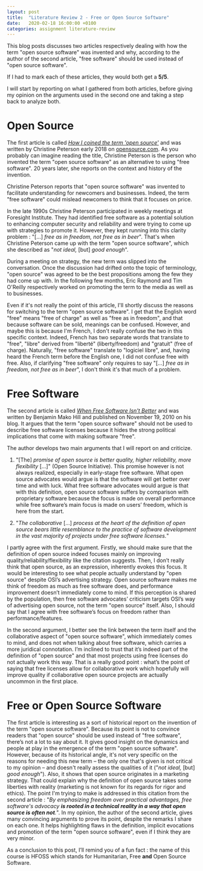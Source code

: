 ```yaml
---
layout: post
title:  "Literature Review 2 - Free or Open Source Software"
date:   2020-02-18 16:00:00 +0100
categories: assignment literature-review
---
```


This blog posts discusses two articles respectively dealing with how the term "open source software" was invented and why, according to the author of the second article, "free software" should be used instead of "open source software".

If I had to mark each of these articles, they would both get a **5/5**.

I will start by reporting on what I gathered from both articles, before giving my opinion on the arguments used in the second one and taking a step back to analyze both.

# Open Source

The first article is called [*How I coined the term 'open source'*][coin-open-source] and was written by Christine Peterson early 2018 on [opensource.com](https://opensource.com).
As you probably can imagine reading the title, Christine Peterson is the person who invented the term "open source software" as an alternative to using "free software".
20 years later, she reports on the context and history of the invention.

Christine Peterson reports that "open source software" was invented to facilitate understanding for newcomers and businesses.
Indeed, the term "free software" could mislead newcomers to think that it focuses on price.

In the late 1990s Christine Peterson participated in weekly meetings at Foresight Institute.
They had identified free software as a potential solution to enhancing computer security and reliability and were trying to come up with strategies to promote it.
However, they kept running into this clarity problem : "\[...\] *free as in freedom, not free as in beer*".
That's when Christine Peterson came up with the term "open source software", which she described as "*not ideal,* \[but\] *good enough*".

During a meeting on strategy, the new term was slipped into the conversation.
Once the discussion had drifted onto the topic of terminology, "open source" was agreed to be the best propositions among the few they had come up with.
In the following few months, Eric Raymond and Tim O'Reilly respectively worked on promoting the term to the media as well as to businesses.

Even if it's not really the point of this article, I'll shortly discuss the reasons for switching to the term "open source software".
I get that the English word "free" means "free of charge" as well as "free as in freedom", and that because software can be sold, meanings can be confused.
However, and maybe this is because I'm French, I don't really confuse the two in this specific context.
Indeed, French has two separate words that translate to "free", "libre" derived from "liberté" (liberty/freedom) and "gratuit" (free of charge).
Naturally, "free software" translate to "logiciel libre", and, having heard the French term before the English one, I did not confuse free with free.
Also, if clarifying "free software" only requires to say "\[...\] *free as in freedom, not free as in beer*", I don't think it's that much of a problem.

# Free Software

The second article is called [*When Free Software Isn't Better*][free-soft-better] and was written by Benjamin Mako Hill and published on November 19, 2010 on his blog.
It argues that the term "open source software" should not be used to describe free software licenses because it hides the strong political implications that come with making software "free".

The author develops two main arguments that I will report on and criticize.

1. "\[The\] *promise of open source is better quality, higher reliability, more flexibility* \[...\]"
(Open Source Initiative).
This promise however is not always realized, especially in early-stage free software.
What open source advocates would argue is that the software will get better over time and with luck.
What free software advocates would argue is that with this definition, open source software suffers by comparison with proprietary software because the focus is made on overall performance while free software’s main focus is made on users’ freedom, which is here from the start.

2. "*The collaborative* \[...\] *process at the heart of the definition of open source bears little resemblance to the practice of software development in the vast majority of projects under free software licenses.*"

I partly agree with the first argument.
Firstly, we should make sure that the definition of open source indeed focuses mainly on improving quality/reliability/flexibility like the citation suggests.
Then, I don’t really think that open source, as an expression, inherently evokes this focus.
It would be interesting to see what people actually understand by "open source" despite OSI’s advertising strategy.
Open source software makes me think of freedom as much as free software does, and performance improvement doesn’t immediately come to mind.
If this perception is shared by the population, then free software advocates’ criticism targets OSI’s way of advertising open source, not the term "open source" itself.
Also, I should say that I agree with free software’s focus on freedom rather than performance/features.

In the second argument, I better see the link between the term itself and the collaborative aspect of "open source software", which immediately comes to mind, and does not when talking about free software, which carries a more juridical connotation.
I’m inclined to trust that it’s indeed part of the definition of "open source" and that most projects using free licenses do not actually work this way.
That is a really good point : what’s the point of saying that free licenses allow for collaborative work which hopefully will improve quality if collaborative open source projects are actually uncommon in the first place.

# Free or Open Source Software

The first article is interesting as a sort of historical report on the invention of the term "open source software".
Because its point is not to convince readers that "open source" should be used instead of "free software", there’s not a lot to say about it.
It gives good insight on the dynamics and people at play in the emergence of the term "open source software".
However, because of its historical angle, it's not very specific on the reasons for needing this new term – the only one that's given is not critical to my opinion – and doesn't really assess the qualities of it ("*not ideal,* \[but\] *good enough*").
Also, it shows that open source originates in a marketing strategy.
That could explain why the definition of open source takes some liberties with reality (marketing is not known for its regards for rigor and ethics).
The point I'm trying to make is addressed in this citation from the second article :
"*By emphasizing freedom over practical advantages, free software's advocacy **is rooted in a technical reality in a way that open source is often not**.*".
In my opinion, the author of the second article, gives many convincing arguments to prove its point, despite the remarks I share on each one.
It helps highlighting flaws in the definition, implicit evocations and promotion of the term "open source software", even if I think they are very minor.

As a conclusion to this post, I’ll remind you of a fun fact : the name of this course is HFOSS which stands for Humanitarian, Free **and** Open Source Software.

[coin-open-source]: https://opensource.com/article/18/2/coining-term-open-source-software
[free-soft-better]: https://mako.cc/writing/hill-when_free_software_isnt_better.html